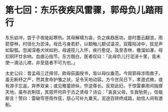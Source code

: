 # 第七回：东乐夜疾风雷骤，郭母负儿踏雨行

东乐幼冲，尝于子夜陡起寒热。其母解襦为衾，负之疾趋医坊。是时墨云翻浪，雨箭穿林，村径化为淤泽。母氏弓身若虾，以额触儿额试温凉，双履陷淖中，拔足声如裂瓠。忽闻深巷犬吠如豹，母遽揽儿入怀，疾行愈促。及至杏林，檐溜如瀑，母扣铜环廿余响，血痕沁指节。东方既白，医者叹曰：「此母负儿行泥淖十里，竟未使一滴沾儿襟，非至慈者不可为也。」

太史公曰：昔孟母三迁择邻，欧母荻画授书，皆以母仪垂范。今观郭母涉雨救子，虽无断杼之严，然其舍命护雏之状，足令天地动容。方今世风日下，孝道式微，或有游子忘返，弃养双亲；或见稚童娇纵，忤逆尊长。反观此妇，于惊雷暴雨间独撑天地，虽布衣荆钗，其慈怀何异于古之贤母？诗云：「哀哀父母，生我劬劳」，信哉斯言！赞曰：雷破穹苍雨作弦，慈心可补九重天。泥途百转终成路，始信人间有渡船。
